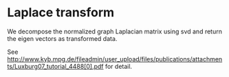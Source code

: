 # Laplace transform

We decompose the normalized graph Laplacian matrix using svd and return the eigen vectors as transformed data.

See http://www.kyb.mpg.de/fileadmin/user_upload/files/publications/attachments/Luxburg07_tutorial_4488[0].pdf for detail.
